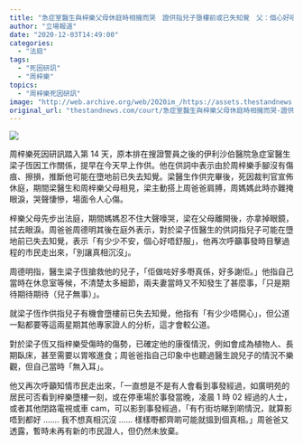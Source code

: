 ```yaml
---
title: "急症室醫生與梓樂父母休庭時相擁而哭　證供指兒子墮樓前或已失知覺　父：個心好唔舒服"
author: "立場報道"
date: "2020-12-03T14:49:00"
categories:
  - "法庭"
tags:
  - "死因研訊"
  - "周梓樂"
topics:
  - "周梓樂死因研訊"
image: "http://web.archive.org/web/2020im_/https://assets.thestandnews.com/media/photos/chow-14_2EaPV_TsOLaea.png"
original_url: "thestandnews.com/court/急症室醫生與梓樂父母休庭時相擁而哭-證供指兒子墮樓前或已失知覺-父-個心好唔舒服"
---
```

![](http://web.archive.org/web/2020im_/https://assets.thestandnews.com/media/photos/chow-14_2EaPV_TsOLaea.png)

周梓樂死因研訊踏入第 14 天，原本排在搜證警員之後的伊利沙伯醫院急症室醫生梁子恆因工作關係，提早在今天早上作供。他在供詞中表示由於周梓樂手腳沒有傷痕、擦損，推斷他可能在墮地前已失去知覺。梁醫生作供完畢後，死因裁判官宣佈休庭，期間梁醫生和周梓樂父母相見，梁主動搭上周爸爸肩膊，周媽媽此時亦難掩眼淚，哭聲悽慘，場面令人心傷。

梓樂父母先步出法庭，期間媽媽忍不住大聲嚎哭，梁在父母離開後，亦拿掉眼鏡，拭去眼淚。周爸爸周德明其後在庭外表示，對於梁子恆醫生的供詞指兒子可能在墮地前已失去知覺，表示「有少少不安，個心好唔舒服」，他再次呼籲事發時目擊過程的市民走出來，「別讓真相沉沒」。

周德明指，醫生梁子恆搶救他的兒子，「佢做咗好多嘢真係，好多謝佢。」他指自己當時在休息室等候，不清楚太多細節，兩夫妻當時又不知發生了甚麼事，「只是期待期待期待（兒子無事）」。

就梁子恆作供指兒子有機會墮樓前已失去知覺，他指有「有少少唔開心」，但公道一點都要等這兩星期其他專家證人的分析，這才會較公道。

對於梁子恆又指梓樂受傷時的傷勢，已確定他的康復情況，例如會成為植物人、長期臥床，甚至需要以胃喉進食；周爸爸指自己印象中也聽過醫生說兒子的情況不樂觀，但自己當時「無入耳」。

他又再次呼籲知情市民走出來，「一直想是不是有人會看到事發經過，如廣明苑的居民可否看到梓樂墮樓一刻，或在停車場於事發當晚，凌晨 1 時 02 經過的人士，或者其他閉路電視或車 cam，可以影到事發經過，「有冇街坊睇到啲情況，就算影唔到都好 ....... 我不想真相沉沒 ...... 樣樣嘢都齊啲可能就搵到個真相。」周爸爸又透露，暫時未再有新的市民證人，但仍然未放棄。